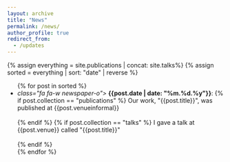 ```yaml
---
layout: archive
title: "News"
permalink: /news/
author_profile: true
redirect_from:
  - /updates
---
```


{% assign everything = site.publications | concat: site.talks%}
{% assign sorted = everything | sort: "date" | reverse %}

<ul>{% for post in sorted %}
  <li><i> class="fa fa-w newspaper-o"> </i> <b>{{post.date | date: "%m.%d.%y"}}</b>: 
  {% if post.collection == "publications" %}
    Our work, "{{post.title}}", was published at {{post.venueinformal}} <br><br>
  {% endif %}
  {% if post.collection == "talks" %}
    I gave a talk at {{post.venue}} called "{{post.title}}" <br><br>
  {% endif %}
  </li>
{% endfor %}</ul>